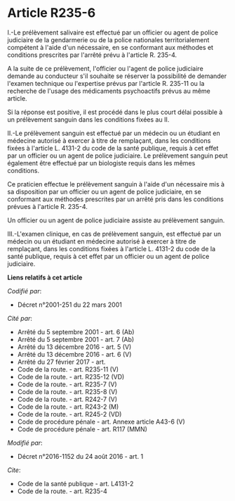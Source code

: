 # Article R235-6

I.-Le prélèvement salivaire est effectué par un officier ou agent de police judiciaire de la gendarmerie ou de la police
nationales territorialement compétent à l'aide d'un nécessaire, en se conformant aux méthodes et conditions prescrites par
l'arrêté prévu à l'article R. 235-4. 

A la suite de ce prélèvement, l'officier ou l'agent de police judiciaire demande au conducteur s'il souhaite se réserver la
possibilité de demander l'examen technique ou l'expertise prévus par l'article R. 235-11 ou la recherche de l'usage des
médicaments psychoactifs prévus au même article. 

Si la réponse est positive, il est procédé dans le plus court délai possible à un prélèvement sanguin dans les conditions
fixées au II. 

II.-Le prélèvement sanguin est effectué par un médecin ou un étudiant en médecine autorisé à exercer à titre de remplaçant,
dans les conditions fixées à l'article L. 4131-2 du code de la santé publique, requis à cet effet par un officier ou un agent
de police judiciaire. Le prélèvement sanguin peut également être effectué par un biologiste requis dans les mêmes
conditions. 

Ce praticien effectue le prélèvement sanguin à l'aide d'un nécessaire mis à sa disposition par un officier ou un agent de
police judiciaire, en se conformant aux méthodes prescrites par un arrêté pris dans les conditions prévues à l'article R.
235-4. 

Un officier ou un agent de police judiciaire assiste au prélèvement sanguin. 

III.-L'examen clinique, en cas de prélèvement sanguin, est effectué par un médecin ou un étudiant en médecine autorisé à
exercer à titre de remplaçant, dans les conditions fixées à l'article L. 4131-2 du code de la santé publique, requis à cet
effet par un officier ou un agent de police judiciaire.

**Liens relatifs à cet article**

_Codifié par_:

  - Décret n°2001-251 du 22 mars 2001

_Cité par_:

  - Arrêté du 5 septembre 2001 - art. 6 (Ab)
  - Arrêté du 5 septembre 2001 - art. 7 (Ab)
  - Arrêté du 13 décembre 2016 - art. 5 (V)
  - Arrêté du 13 décembre 2016 - art. 6 (V)
  - Arrêté du 27 février 2017 - art.
  - Code de la route. - art. R235-11 (V)
  - Code de la route. - art. R235-12 (VD)
  - Code de la route. - art. R235-7 (V)
  - Code de la route. - art. R235-8 (V)
  - Code de la route. - art. R242-7 (V)
  - Code de la route. - art. R243-2 (M)
  - Code de la route. - art. R245-2 (VD)
  - Code de procédure pénale - art. Annexe article A43-6 (V)
  - Code de procédure pénale - art. R117 (MMN)

_Modifié par_:

  - Décret n°2016-1152 du 24 août 2016 - art. 1

_Cite_:

  - Code de la santé publique - art. L4131-2
  - Code de la route. - art. R235-4
